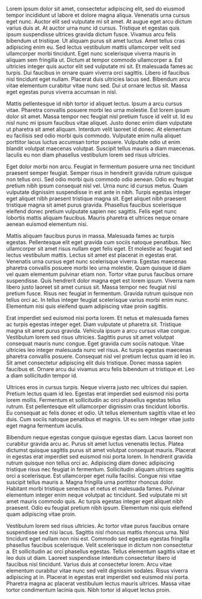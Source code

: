 Lorem ipsum dolor sit amet, consectetur adipiscing elit, sed do eiusmod tempor incididunt ut labore et dolore magna aliqua. Venenatis urna cursus eget nunc. Auctor elit sed vulputate mi sit amet. At augue eget arcu dictum varius duis at. At auctor urna nunc id cursus. Tristique et egestas quis ipsum suspendisse ultrices gravida dictum fusce. Vivamus arcu felis bibendum ut tristique. Ut aliquam purus sit amet luctus. Amet tellus cras adipiscing enim eu. Sed lectus vestibulum mattis ullamcorper velit sed ullamcorper morbi tincidunt. Eget nunc scelerisque viverra mauris in aliquam sem fringilla ut. Dictum at tempor commodo ullamcorper a. Est ultricies integer quis auctor elit sed vulputate mi sit. Et malesuada fames ac turpis. Dui faucibus in ornare quam viverra orci sagittis. Libero id faucibus nisl tincidunt eget nullam. Placerat duis ultricies lacus sed. Bibendum arcu vitae elementum curabitur vitae nunc sed. Dui ut ornare lectus sit. Massa eget egestas purus viverra accumsan in nisl.

Mattis pellentesque id nibh tortor id aliquet lectus. Ipsum a arcu cursus vitae. Pharetra convallis posuere morbi leo urna molestie. Est lorem ipsum dolor sit amet. Massa tempor nec feugiat nisl pretium fusce id velit ut. Id eu nisl nunc mi ipsum faucibus vitae aliquet. Justo donec enim diam vulputate ut pharetra sit amet aliquam. Interdum velit laoreet id donec. At elementum eu facilisis sed odio morbi quis commodo. Vulputate enim nulla aliquet porttitor lacus luctus accumsan tortor posuere. Vulputate odio ut enim blandit volutpat maecenas volutpat. Suscipit tellus mauris a diam maecenas. Iaculis eu non diam phasellus vestibulum lorem sed risus ultricies.

Eget dolor morbi non arcu. Feugiat in fermentum posuere urna nec tincidunt praesent semper feugiat. Semper risus in hendrerit gravida rutrum quisque non tellus orci. Sed odio morbi quis commodo odio aenean. Odio eu feugiat pretium nibh ipsum consequat nisl vel. Urna nunc id cursus metus. Quam vulputate dignissim suspendisse in est ante in nibh. Turpis egestas integer eget aliquet nibh praesent tristique magna sit. Eget aliquet nibh praesent tristique magna sit amet purus gravida. Phasellus faucibus scelerisque eleifend donec pretium vulputate sapien nec sagittis. Felis eget nunc lobortis mattis aliquam faucibus. Mauris pharetra et ultrices neque ornare aenean euismod elementum nisi.

Mattis aliquam faucibus purus in massa. Malesuada fames ac turpis egestas. Pellentesque elit eget gravida cum sociis natoque penatibus. Nec ullamcorper sit amet risus nullam eget felis eget. Et molestie ac feugiat sed lectus vestibulum mattis. Lectus sit amet est placerat in egestas erat. Venenatis urna cursus eget nunc scelerisque viverra. Egestas maecenas pharetra convallis posuere morbi leo urna molestie. Quam quisque id diam vel quam elementum pulvinar etiam non. Tortor vitae purus faucibus ornare suspendisse. Quis hendrerit dolor magna eget est lorem ipsum. Viverra nam libero justo laoreet sit amet cursus sit. Massa tempor nec feugiat nisl pretium fusce. Risus nec feugiat in fermentum. Gravida rutrum quisque non tellus orci ac. In tellus integer feugiat scelerisque varius morbi enim nunc. Elementum nisi quis eleifend quam adipiscing vitae proin sagittis.

Erat imperdiet sed euismod nisi porta lorem. Et netus et malesuada fames ac turpis egestas integer eget. Diam vulputate ut pharetra sit. Tristique magna sit amet purus gravida. Vehicula ipsum a arcu cursus vitae congue. Vestibulum lorem sed risus ultricies. Sagittis purus sit amet volutpat consequat mauris nunc congue. Eget gravida cum sociis natoque. Vitae ultricies leo integer malesuada nunc vel risus. Ac turpis egestas maecenas pharetra convallis posuere. Consequat nisl vel pretium lectus quam id leo in. Sit amet consectetur adipiscing elit duis tristique. Donec massa sapien faucibus et. Ornare arcu dui vivamus arcu felis bibendum ut tristique et. Leo a diam sollicitudin tempor id.

Ultrices eros in cursus turpis. Neque viverra justo nec ultrices dui sapien. Pretium lectus quam id leo. Egestas erat imperdiet sed euismod nisi porta lorem mollis. Fermentum et sollicitudin ac orci phasellus egestas tellus rutrum. Est pellentesque elit ullamcorper dignissim cras tincidunt lobortis. Eu consequat ac felis donec et odio. Ut tellus elementum sagittis vitae et leo duis. Cum sociis natoque penatibus et magnis. Ut eu sem integer vitae justo eget magna fermentum iaculis.

Bibendum neque egestas congue quisque egestas diam. Lacus laoreet non curabitur gravida arcu ac. Purus sit amet luctus venenatis lectus. Platea dictumst quisque sagittis purus sit amet volutpat consequat mauris. Placerat in egestas erat imperdiet sed euismod nisi porta lorem. In hendrerit gravida rutrum quisque non tellus orci ac. Adipiscing diam donec adipiscing tristique risus nec feugiat in fermentum. Sollicitudin aliquam ultrices sagittis orci a scelerisque. Est ullamcorper eget nulla facilisi. Congue nisi vitae suscipit tellus mauris a. Magna fringilla urna porttitor rhoncus dolor. Habitant morbi tristique senectus et netus et malesuada fames. Pulvinar elementum integer enim neque volutpat ac tincidunt. Sed vulputate mi sit amet mauris commodo quis. Ac turpis egestas integer eget aliquet nibh praesent. Odio eu feugiat pretium nibh ipsum. Elementum nisi quis eleifend quam adipiscing vitae proin.

Vestibulum lorem sed risus ultricies. Ac tortor vitae purus faucibus ornare suspendisse sed nisi lacus. Sagittis nisl rhoncus mattis rhoncus urna. Nisl tincidunt eget nullam non nisi est. Commodo sed egestas egestas fringilla phasellus faucibus scelerisque. Velit scelerisque in dictum non consectetur a. Et sollicitudin ac orci phasellus egestas. Tellus elementum sagittis vitae et leo duis ut diam. Laoreet suspendisse interdum consectetur libero id faucibus nisl tincidunt. Varius duis at consectetur lorem. Arcu vitae elementum curabitur vitae nunc sed velit dignissim sodales. Risus viverra adipiscing at in. Placerat in egestas erat imperdiet sed euismod nisi porta. Pharetra magna ac placerat vestibulum lectus mauris ultrices. Massa vitae tortor condimentum lacinia quis. Nibh tortor id aliquet lectus proin.
